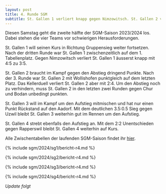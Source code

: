 ```yaml
---
layout: post
title: 4. Runde SGM
subtitle: St. Gallen 1 verliert knapp gegen Nimzowitsch. St. Gallen 2 verliert gegen Wollishofen. St. Gallen 3 gewinnt deutlich gegen Uzwil. St. Gallen 4 spielt unentschieden in Rapperswil.
---
```


Diesen Samstag geht die zweite hälfte der SGM-Saison 2023/2024 los. Dabei stehen die vier Teams vor schwierigen
Herausforderungen.

St. Gallen 1 will seinen Kurs in Richtung Gruppensieg weiter fortsetzen. Nach der dritten Runde war St. Gallen 1
zwischenzeitlich auf dem 1. Tabellenplatz. Gegen Nimzowitsch verliert St. Gallen 1 äusserst knapp mit 4:5 zu 3:5.

St. Gallen 2 braucht im Kampf gegen den Abstieg dringend Punkte. Nach der 3. Runde war St. Gallen 2 mit Wollishofen
punktgleich auf dem letzten Platz. Das Kellerduell verliert St. Gallen 2 aber mit 2:4. Um den Abstieg noch zu
verhindern, muss St. Gallen 2 in den letzten zwei Runden gegen Chur und Bodan unbedingt punkten.

St. Gallen 3 will im Kampf um den Aufstieg mitmischen und hat nur einen Punkt Rückstand auf den Aadorf. Mit dem
deutlichen 3.5:0.5 Sieg gegen Uzwil bleibt St. Gallen 3 weiterhin gut im Rennen um den Aufstieg.

St. Gallen 4 strebt ebenfalls den Aufstieg an. Mit dem 2:2 Unentschieden gegen Rapperswil bleibt St. Gallen 4 weiterhin
auf Kurs.

Alle Zwischentabellen der laufenden SGM-Saison findet ihr [hier](/sgm/2024/sg1).

{% include sgm/2024/sg1/bericht-r4.md %}

{% include sgm/2024/sg2/bericht-r4.md %}

{% include sgm/2024/sg3/bericht-r4.md %}

{% include sgm/2024/sg4/bericht-r4.md %}

_Update folgt_

<style>
table th, table td:nth-of-type(4) {
    white-space: nowrap;
}
</style>
